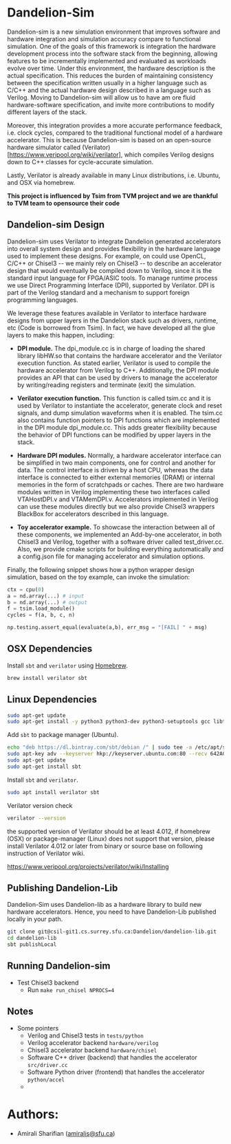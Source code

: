 Dandelion-Sim
==========================

Dandelion-sim is a new simulation environment that improves software and hardware integration and simulation accuracy compare to functional simulation. One of the goals of this framework is integration the hardware development process into the software stack from the beginning, allowing features to be incrementally implemented and evaluated as workloads evolve over time.
Under this environment, the hardware description is the actual specification. This reduces the burden of maintaining consistency between the specification written usually in a higher language such as C/C++ and the actual hardware design described in a language such as Verilog.
Moving to Dandelion-sim will allow us to have am ore fluid hardware-software specification, and invite more contributions to modify different layers of the stack.

Moreover, this integration provides a more accurate performance feedback, i.e. clock cycles, compared to the traditional functional model of a hardware accelerator.
This is because Dandelion-sim is based on an open-source hardware simulator called (Verilator)[https://www.veripool.org/wiki/verilator], which compiles Verilog designs down to C++ classes for cycle-accurate simulation.

Lastly, Verilator is already available in many Linux distributions, i.e. Ubuntu, and OSX via homebrew.

**This project is influenced by Tsim from TVM project and we are thankful to TVM team to opensource their code**

## Dandelion-sim Design

Dandelion-sim uses Verilator to integrate Dandelion generated accelerators into overall system design and provides flexibility in the hardware language used to implement these designs. For example, on could use OpenCL, C/C++ or Chisel3 -- we mainly rely on Chisel3 -- to describe an accelerator design that would eventually be compiled down to Verilog, since it is the standard input language for FPGA/ASIC tools.
To manage runtime process we use Direct Programming Interface (DPI), supported by Verilator. DPI is part of the Verilog standard and a mechanism to support foreign programming languages.

We leverage these features available in Verilator to interface hardware designs from upper layers in the Dandelion stack such as drivers, runtime, etc (Code is borrowed from Tsim). In fact, we have developed all the glue layers to make this happen, including:

* **DPI module.** The dpi_module.cc is in charge of loading the shared library libHW.so that contains the hardware accelerator and the Verilator execution function.
As stated earlier, Verilator is used to compile the hardware accelerator from Verilog to C++.
Additionally, the DPI module provides an API that can be used by drivers to manage the accelerator by writing/reading registers and terminate (exit) the simulation.

* **Verilator execution function.** This function is called tsim.cc and it is used by Verilator to instantiate the accelerator, generate clock and reset signals, and dump simulation waveforms when it is enabled. The tsim.cc also contains function pointers to DPI functions which are implemented in the DPI module dpi_module.cc. This adds greater flexibility because the behavior of DPI functions can be modified by upper layers in the stack.

* **Hardware DPI modules.** Normally, a hardware accelerator interface can be simplified in two main components, one for control and another for data. The control interface is driven by a host CPU, whereas the data interface is connected to either external memories (DRAM) or internal memories in the form of scratchpads or caches.
There are two hardware modules written in Verilog implementing these two interfaces called VTAHostDPI.v and VTAMemDPI.v.
Accelerators implemented in Verilog can use these modules directly but we also provide Chisel3 wrappers BlackBox for accelerators described in this language.

* **Toy accelerator example.** To showcase the interaction between all of these components, we implemented an Add-by-one accelerator, in both Chisel3 and Verilog, together with a software driver called test_driver.cc.
Also, we provide cmake scripts for building everything automatically and a config.json file for managing accelerator and simulation options.

Finally, the following snippet shows how a python wrapper design simulation, based on the toy example, can invoke the simulation:

```python
ctx = cpu(0)
a = nd.array(...) # input
b = nd.array(...) # output
f = tsim.load_module()
cycles = f(a, b, c, n)

np.testing.assert_equal(evaluate(a,b), err_msg = "[FAIL] " + msg)
```


## OSX Dependencies

Install `sbt` and `verilator` using [Homebrew](https://brew.sh/).

```bash
brew install verilator sbt
```

## Linux Dependencies

```bash
sudo apt-get update
sudo apt-get install -y python3 python3-dev python3-setuptools gcc libtinfo-dev zlib1g-dev build-essential cmake

```

Add `sbt` to package manager (Ubuntu).

```bash
echo "deb https://dl.bintray.com/sbt/debian /" | sudo tee -a /etc/apt/sources.list.d/sbt.list
sudo apt-key adv --keyserver hkp://keyserver.ubuntu.com:80 --recv 642AC823
sudo apt-get update
sudo apt-get install sbt
```

Install `sbt` and `verilator`.

```bash
sudo apt install verilator sbt
```

Verilator version check

```bash
verilator --version
```

the supported version of Verilator should be at least 4.012,
if homebrew (OSX) or package-manager (Linux) does not support that version,
please install Verilator 4.012 or later from binary or source base on following
instruction of Verilator wiki.  

https://www.veripool.org/projects/verilator/wiki/Installing

## Publishing Dandelion-Lib

Dandelion-Sim uses Dandelion-lib as a hardware library to build new hardware accelerators. Hence, you need to have Dandelion-Lib published locally in your path.

``` bash
git clone git@csil-git1.cs.surrey.sfu.ca:Dandelion/dandelion-lib.git
cd dandelion-lib
sbt publishLocal
```


## Running Dandelion-sim

* Test Chisel3 backend
    * Run `make run_chisel NPROCS=4`


## Notes
* Some pointers
    * Verilog and Chisel3 tests in `tests/python`
    * Verilog accelerator backend `hardware/verilog`
    * Chisel3 accelerator backend `hardware/chisel`
    * Software C++ driver (backend) that handles the accelerator `src/driver.cc`
    * Software Python driver (frontend) that handles the accelerator `python/accel`
    * 

Authors:
========
* Amirali Sharifian (amiralis@sfu.ca)
